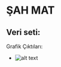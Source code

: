 # ŞAH MAT

Veri seti:
-------

Grafik Çıktıları:
- ![alt text](http://Graphics/Termination-Style.png)

